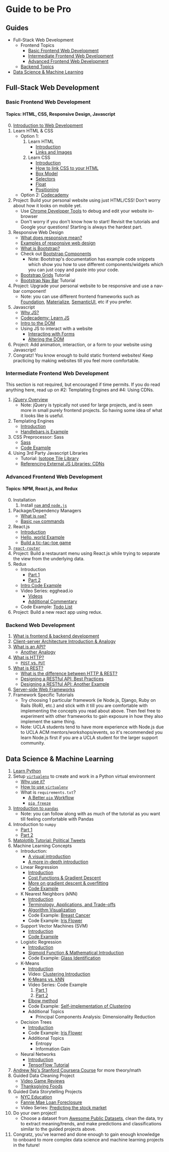 # Guide to be Pro

## Guides
* Full-Stack Web Development
	* Frontend Topics
		* [Basic Frontend Web Development](https://github.com/shannonphu/guide-to-be-pro#basic-frontend-web-development)
		* [Intermediate Frontend Web Development](https://github.com/shannonphu/guide-to-be-pro#intermediate-frontend-web-development)
		* [Advanced Frontend Web Development](https://github.com/shannonphu/guide-to-be-pro#advanced-frontend-web-development)
	* [Backend Topics](https://github.com/shannonphu/guide-to-be-pro#backend-web-development)
* [Data Science & Machine Learning](https://github.com/shannonphu/guide-to-be-pro#data-science--machine-learning)

## Full-Stack Web Development
### Basic Frontend Web Development
#### Topics: HTML, CSS, Responsive Design, Javascript

0. [Introduction to Web Development](https://internetingishard.com/html-and-css/introduction/)
1. Learn HTML & CSS
	* Option 1:
		1. Learn HTML
			* [Introduction](https://internetingishard.com/html-and-css/basic-web-pages/)
			* [Links and Images](https://internetingishard.com/html-and-css/links-and-images/)
		2. Learn CSS
			* [Introduction](https://internetingishard.com/html-and-css/hello-css/)
			* [How to link CSS to your HTML](https://www.w3schools.com/css/css_howto.asp)
			* [Box Model](https://internetingishard.com/html-and-css/css-box-model/)
			* [Selectors](https://internetingishard.com/html-and-css/css-selectors/)
			* [Float](https://internetingishard.com/html-and-css/floats/)
			* [Positioning](https://internetingishard.com/html-and-css/advanced-positioning/)
	* Option 2: [Codecademy](https://www.codecademy.com/en/tracks/web)
2. Project: Build your personal website using just HTML/CSS! Don't worry about how it looks on mobile yet.
	* Use [Chrome Developer Tools](https://developer.chrome.com/devtools) to debug and edit your website in-browser
	* Don't worry if you don't know how to start! Revisit the tutorials and Google your questions! Starting is always the hardest part.
3. Responsive Web Design
	* [What does responsive mean?](https://www.w3schools.com/css/css_rwd_intro.asp)
	* [Examples of responsive web design](http://blog.froont.com/9-basic-principles-of-responsive-web-design/)
	* [What is Bootstrap?](https://stackoverflow.com/a/24783264)
	* Check out [Bootstrap Components](https://getbootstrap.com/docs/4.1/components/buttons)
		* Note: Bootstrap's documentation has example code snippets which show you how to use different components/widgets which you can just copy and paste into your code.
	* [Bootstrap Grids](https://youtu.be/VaW4na2qkwQ) Tutorial
	* [Bootstrap Nav Bar](https://youtu.be/L0uNai3XyKQ) Tutorial
4. Project: Upgrade your personal website to be responsive and use a nav-bar component!
	* Note: you can use different frontend frameworks such as [Foundation](https://foundation.zurb.com/), [Materialize](https://materializecss.com/), [SemanticUI](https://semantic-ui.com/), etc if you prefer.
5. Javascript
	* [Why JS?](https://www.thoughtco.com/what-is-javascript-used-for-2037679)
	* [Codecademy: Learn JS](https://www.codecademy.com/learn/introduction-to-javascript)
	* [Intro to the DOM](https://www.digitalocean.com/community/tutorials/introduction-to-the-dom)
	* Using JS to interact with a website	
		* [Interacting with Forms](https://www.codecademy.com/courses/html-javascript-css/0/1)
		* [Altering the DOM](http://eloquentjavascript.net/14_dom.html)
6. Project: Add animation, interaction, or a form to your website using Javascript!
7. Congratz! You know enough to build static frontend websites! Keep practicing by making websites till you feel more comfortable.

### Intermediate Frontend Web Development
This section is not required, but encouraged if time permits. If you do read anything here, read up on #2: Templating Engines and #4: Using CDNs.
1. [jQuery Overview](https://medium.com/front-end-hacking/jquery-109c5aebf028)
	* Note: jQuery is typically not used for large projects, and is seen more in small purely frontend projects. So having some idea of what it looks like is useful.
2. Templating Engines
	* [Introduction](https://www.htmlgoodies.com/beyond/javascript/js-ref/intro-to-javascript-template-engines.html)
	* [Handlebars.js Example](https://tutorialzine.com/2015/01/learn-handlebars-in-10-minutes)
3. CSS Preprocessor: Sass
	* [Sass](https://sass-lang.com/guide)
	* [Code Example](https://www.youtube.com/watch?v=b0d--jixRwg)
4. Using 3rd Party Javascript Libraries
	* Tutorial: [Isotope Tile Library](http://www.designlunatic.com/2011/08/isotope-tutorial/)
	* [Referencing External JS Libraries: CDNs](https://www.sitepoint.com/7-reasons-to-use-a-cdn/)

### Advanced Frontend Web Development
#### Topics: NPM, React.js, and Redux

0. Installation
	1. Install [`npm` and `node.js`](https://www.npmjs.com/get-npm)
1. Package/Dependency Managers
	* [What is `npm`?](https://docs.nodejitsu.com/articles/getting-started/npm/what-is-npm/)
	* [Basic `npm` commands](http://dreamerslab.com/blog/en/npm-basic-commands/)
2. React.js
	* [Introduction](https://www.codementor.io/johnkingzy/beginners-guide-into-reactjs-quick-dive-a6qa5medg)
	* [Hello, world Example](https://reactjs.org/docs/hello-world.html)
	* [Build a tic-tac-toe game](https://reactjs.org/tutorial/tutorial.html)
3. [`react-router`](https://medium.com/@pshrmn/a-simple-react-router-v4-tutorial-7f23ff27adf)
4. Project: Build a restaurant menu using React.js while trying to separate the view from the underlying data.
5. Redux
	* Introduction
		* [Part 1](https://www.smashingmagazine.com/2016/06/an-introduction-to-redux/)
		* [Part 2](https://code-cartoons.com/a-cartoon-intro-to-redux-3afb775501a6)
	* [Intro Code Example](https://dev.to/aurelkurtula/a-beginners-introduction-to-working-with-redux-in-react-13k)
	* Video Series: egghead.io
		* [Videos](https://egghead.io/courses/getting-started-with-redux)
		* [Additional Commentary](https://github.com/tayiorbeii/egghead.io_redux_course_notes)
	* Code Example: [Todo List](https://redux.js.org/basics/example-todo-list)
6. Project: Build a new react app using redux.

### Backend Web Development
1. [What is frontend & backend development](https://www.upwork.com/hiring/for-clients/frontend-vs-backend-web-development/)
2. [Client-server Architecture Introduction & Analogy](http://someshinyobject.com/posts/analogy-time-client-side-vs-server-side/)
3. [What is an API?](https://blog.codeanalogies.com/2018/02/27/web-apis-explained-by-selling-goods-from-your-farm/)
	* [Another Analogy](https://medium.com/@tyteen4a03/how-apis-work-an-analogy-for-dummies-ac6ee1d1671b)
4. [What is HTTP?](https://code.tutsplus.com/tutorials/http-the-protocol-every-web-developer-must-know-part-1--net-31177)
	* [`POST` vs. `PUT`](https://stackoverflow.com/questions/630453/put-vs-post-in-rest?noredirect=1&lq=1)
5. [What is REST?](https://stackoverflow.com/questions/671118/what-exactly-is-restful-programming?rq=1)
	* [What is the difference between HTTP & REST?](https://stackoverflow.com/questions/2190836/what-is-the-difference-between-http-and-rest)
	* [Designing a RESTful API: Best Practices](https://hackernoon.com/restful-api-designing-guidelines-the-best-practices-60e1d954e7c9)
	* [Designing a RESTful API: Another Example](https://making.lyst.com/2015/02/20/1-to-1-relationships-and-subresources-in-rest-apis/)
6. [Server-side Web Frameworks](https://developer.mozilla.org/en-US/docs/Learn/Server-side/First_steps/Web_frameworks)
7. Framework Specific Tutorials
	* Try choosing 1 particular framework (ie Node.js, Django, Ruby on Rails (RoR), etc.) and stick with it till you are comfortable with implementing the concepts you read about above. Then feel free to experiment with other frameworks to gain exposure in how they also implement the same thing.
	* Note: UCLA students tend to have more experience with Node.js due to UCLA ACM mentors/workshops/events, so it's recommended you learn Node.js first if you are a UCLA student for the larger support community.

## Data Science & Machine Learning
1. [Learn Python](https://www.codecademy.com/learn/learn-python)
2. Setup [`virtualenv`](https://virtualenv.pypa.io/en/stable) to create and work in a Python virtual environment
	* [Why use it?](https://www.dabapps.com/blog/introduction-to-pip-and-virtualenv-python/)
	* [How to use `virtualenv`](http://www.simononsoftware.com/virtualenv-tutorial/)
	* What is `requirements.txt`?
		* [A Better `pip` Workflow](https://www.kennethreitz.org/essays/a-better-pip-workflow)
		* [`pip freeze`](https://websauna.org/docs/tutorials/deployment/freeze.html)
3. [Introduction to `pandas`](https://www.datacamp.com/community/tutorials/pandas-tutorial-dataframe-python)
	* Note: you can follow along with as much of the tutorial as you want till feeling comfortable with Pandas
4. Introduction to `numpy`
	* [Part 1](https://hackernoon.com/introduction-to-numpy-1-an-absolute-beginners-guide-to-machine-learning-and-data-science-5d87f13f0d51)
	* [Part 2](https://hackernoon.com/introduction-to-numpy-2-an-absolute-beginners-guide-to-machine-learning-and-data-science-967b21e3542a)
4. [Matplotlib Tutorial: Political Tweets](https://www.dataquest.io/blog/matplotlib-tutorial/)
5. Machine Learning Concepts
	* Introduction:
		* [A visual introduction](http://www.r2d3.us/visual-intro-to-machine-learning-part-1/)
		* [A more in-depth introduction](https://www.digitalocean.com/community/tutorials/an-introduction-to-machine-learning)
	* Linear Regression
		* [Introduction](https://medium.com/simple-ai/linear-regression-intro-to-machine-learning-6-6e320dbdaf06)
		* [Cost Functions & Gradient Descent](https://medium.com/@lachlanmiller_52885/machine-learning-week-1-cost-function-gradient-descent-and-univariate-linear-regression-8f5fe69815fd)
		* [More on gradient descent & overfitting](https://hackernoon.com/supervised-machine-learning-linear-regression-in-python-541a5d8141ce)
		* [Code Example](http://scikit-learn.org/stable/auto_examples/linear_model/plot_ols.html)
	* K Nearest Neighbors (kNN)
		* [Introduction](https://www.youtube.com/watch?v=44jq6ano5n0)
		* [Terminology, Applications, and Trade-offs](https://medium.com/@adi.bronshtein/a-quick-introduction-to-k-nearest-neighbors-algorithm-62214cea29c7)
		* [Algorithm Visualization](https://akash-goswami.github.io/knn-what-how-why/)
		* Code Example: [Breast Cancer](https://www.youtube.com/watch?v=1i0zu9jHN6U)
		* Code Example: [Iris Flower](https://kevinzakka.github.io/2016/07/13/k-nearest-neighbor/)
	* Support Vector Machines (SVM)
		* [Introduction](https://blog.statsbot.co/support-vector-machines-tutorial-c1618e635e93)
		* [Code Example](https://pythonprogramming.net/support-vector-machine-svm-example-tutorial-scikit-learn-python/)
	* Logistic Regression
		* [Introduction](https://www.quora.com/What-is-logistic-regression/answer/Thirumal-Venkat-1?share=b8bc2ce1&srid=aP23)
		* [Sigmoid Function & Mathematical Introduction](https://machinelearningmastery.com/logistic-regression-for-machine-learning/)
		* Code Example: [Glass Identification](http://nbviewer.jupyter.org/github/justmarkham/DAT8/blob/master/notebooks/12_logistic_regression.ipynb)
	* K-Means
		* [Introduction](https://www.datascience.com/blog/k-means-clustering)
		* Video: [Clustering Introduction](https://www.youtube.com/watch?v=ZueoXMgCd1c)
		* [K-Means vs. kNN](http://abhijitannaldas.com/kmeans-vs-knn-in-machine-learning.html)
		* Video Series: Code Example
			1. [Part 1](https://www.youtube.com/watch?v=8p6XaQSIFpY)
			2. [Part 2](https://www.youtube.com/watch?v=j6jstahQp2A)
		* [Elbow method](https://en.wikipedia.org/wiki/Elbow_method_(clustering))
		* Code Example: [Self-implementation of Clustering](https://mubaris.com/2017/10/01/kmeans-clustering-in-python/)
		* Additional Topics
			* Principal Components Analysis: Dimensionality Reduction
	* Decision Trees
		* [Introduction](https://chunml.github.io/ChunML.github.io/tutorial/Decision-Tree/)
		* Code Example: [Iris Flower](http://chrisstrelioff.ws/sandbox/2015/06/08/decision_trees_in_python_with_scikit_learn_and_pandas.html)
		* Additional Topics
			* Entropy
			* Information Gain
	* Neural Networks
		* [Introduction](https://medium.com/learning-new-stuff/how-to-learn-neural-networks-758b78f2736e)
		* [TensorFlow Tutorial](http://adventuresinmachinelearning.com/python-tensorflow-tutorial/)
6. [Andrew Ng's Stanford Coursera Course](https://www.coursera.org/learn/machine-learning) for more theory/math
7. Guided Data Cleaning Project
    * [Video Game Reviews](https://www.dataquest.io/blog/pandas-python-tutorial/)
    * [Thanksgiving Foods](https://www.dataquest.io/blog/pandas-tutorial-python-2/)
8. Guided Data Storytelling Projects
    * [NYC Education](https://www.dataquest.io/blog/data-science-portfolio-project/)
    * [Fannie Mae Loan Foreclosure](https://www.dataquest.io/blog/data-science-portfolio-machine-learning/)
	* Video Series: [Predicting the stock market](https://pythonprogramming.net/data-acquisition-machine-learning/)
9. Do your own project!
	* Choose a dataset from [Awesome Public Datasets](https://github.com/awesomedata/awesome-public-datasets), clean the data, try to extract meaning/trends, and make predictions and classifications similar to the guided projects above.
10. Congratz, you've learned and done enough to gain enough knowledge to onboard to more complex data science and machine learning projects in the future!